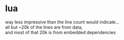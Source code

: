 # lua
way less impressive than the line count would indicate...  
all but ~20k of the lines are from data,  
and most of that 20k is from embedded dependencies

